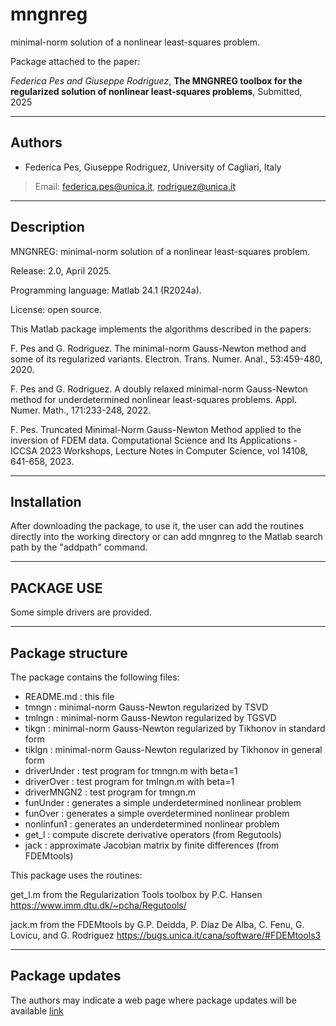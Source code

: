# mngnreg
minimal-norm solution of a nonlinear least-squares problem.

Package attached to the paper:

_Federica Pes and Giuseppe Rodriguez_,
**The MNGNREG toolbox for the regularized solution of nonlinear least-squares problems**,
Submitted, 2025

---

Authors
-------

- Federica Pes, Giuseppe Rodriguez,
       University of Cagliari, Italy

> Email: federica.pes@unica.it, rodriguez@unica.it

---

Description
-----------

MNGNREG: minimal-norm solution of a nonlinear least-squares problem.

Release: 2.0, April 2025.

Programming language: Matlab 24.1 (R2024a).

License: open source.

This Matlab package implements the algorithms described in the papers:

F. Pes and G. Rodriguez.
The minimal-norm Gauss-Newton method and some of its regularized variants.
Electron. Trans. Numer. Anal., 53:459-480, 2020.

F. Pes and G. Rodriguez.
A doubly relaxed minimal-norm Gauss-Newton method for underdetermined nonlinear least-squares problems.
Appl. Numer. Math., 171:233-248, 2022.
  
F. Pes.
Truncated Minimal-Norm Gauss-Newton Method applied to the inversion of FDEM data.
Computational Science and Its Applications - ICCSA 2023 Workshops,
Lecture Notes in Computer Science, vol 14108, 641-658, 2023.

---

Installation
------------

After downloading the package, to use it, the user can add the routines directly into the working directory or can add mngnreg to the Matlab search path by the "addpath" command.

---

PACKAGE USE
-----------

Some simple drivers are provided.

---

Package structure
-----------------

The package contains the following files:
* README.md   : this file
* tmngn       : minimal-norm Gauss-Newton regularized by TSVD
* tmlngn      : minimal-norm Gauss-Newton regularized by TGSVD
* tikgn       : minimal-norm Gauss-Newton regularized by Tikhonov in standard form
* tiklgn      : minimal-norm Gauss-Newton regularized by Tikhonov in general form
* driverUnder : test program for tmngn.m with beta=1
* driverOver  : test program for tmlngn.m with beta=1
* driverMNGN2 : test program for tmngn.m
* funUnder    : generates a simple underdetermined nonlinear problem
* funOver     : generates a simple overdetermined nonlinear problem
* nonlinfun1  : generates an underdetermined nonlinear problem
* get_l       : compute discrete derivative operators (from Regutools)
* jack        : approximate Jacobian matrix by finite differences (from FDEMtools)

This package uses the routines:

get_l.m from the Regularization Tools toolbox by P.C. Hansen 
https://www.imm.dtu.dk/~pcha/Regutools/

jack.m from the FDEMtools by G.P. Deidda, P. Díaz De Alba, C. Fenu, G. Lovicu, and G. Rodriguez
https://bugs.unica.it/cana/software/#FDEMtools3

---

Package updates
---------------

The authors may indicate a web page where package updates will be available
[link](https://github.com/CaNAgroup/mngnreg)

